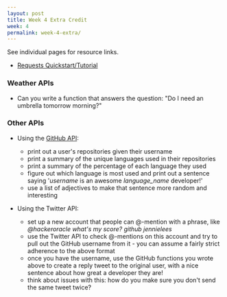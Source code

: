 ```yaml
---
layout: post
title: Week 4 Extra Credit
week: 4
permalink: week-4-extra/
---
```


See individual pages for resource links.

* [Requests Quickstart/Tutorial](http://docs.python-requests.org/en/latest/user/quickstart/)

### Weather APIs

* Can you write a function that answers the question: "Do I need an umbrella tomorrow morning?"

### Other APIs

* Using the [GitHub API](https://developer.github.com/v3/repos/#list-user-repositories):
  * print out a user's repositories given their username
  * print a summary of the unique languages used in their repositories
  * print a summary of the percentage of each language they used
  * figure out which language is most used and print out a sentence saying '_username_ is an awesome _language_name_ developer!'
  * use a list of adjectives to make that sentence more random and interesting
   
* Using the Twitter API:
  * set up a new account that people can @-mention with a phrase, like
    _@hackeroracle what's my score? github jennielees_
  * use the Twitter API to check @-mentions on this account and try to pull out the GitHub username from it - you can assume a fairly strict adherence to the above format
  * once you have the username, use the GitHub functions you wrote above to create a reply tweet to the original user, with a nice sentence about how great a developer they are!
  * think about issues with this: how do you make sure you don't send the same tweet twice?
    